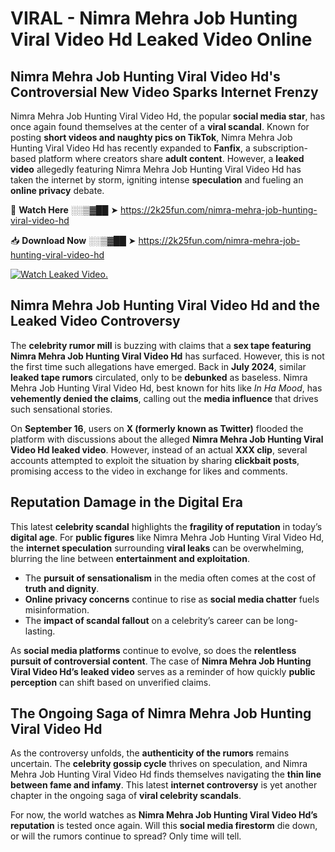 # VIRAL - Nimra Mehra Job Hunting Viral Video Hd Leaked Video Online

## **Nimra Mehra Job Hunting Viral Video Hd's Controversial New Video Sparks Internet Frenzy**  

Nimra Mehra Job Hunting Viral Video Hd, the popular **social media star**, has once again found themselves at the center of a **viral scandal**. Known for posting **short videos and naughty pics on TikTok**, Nimra Mehra Job Hunting Viral Video Hd has recently expanded to **Fanfix**, a subscription-based platform where creators share **adult content**. However, a **leaked video** allegedly featuring Nimra Mehra Job Hunting Viral Video Hd has taken the internet by storm, igniting intense **speculation** and fueling an **online privacy** debate.  

🔴 **Watch Here** ░░▒▓██ ➤ https://2k25fun.com/nimra-mehra-job-hunting-viral-video-hd  

📥 **Download Now** ░░▒▓██ ➤ https://2k25fun.com/nimra-mehra-job-hunting-viral-video-hd  

[![Watch Leaked Video.](https://miro.medium.com/v2/resize:fit:828/format:webp/1*cilzJN44JGOrTw9NJCrNHA.gif "Watch Leaked Video")](https://2k25fun.com/nimra-mehra-job-hunting-viral-video-hd)

## **Nimra Mehra Job Hunting Viral Video Hd and the Leaked Video Controversy**  

The **celebrity rumor mill** is buzzing with claims that a **sex tape featuring Nimra Mehra Job Hunting Viral Video Hd** has surfaced. However, this is not the first time such allegations have emerged. Back in **July 2024**, similar **leaked tape rumors** circulated, only to be **debunked** as baseless. Nimra Mehra Job Hunting Viral Video Hd, best known for hits like *In Ha Mood*, has **vehemently denied the claims**, calling out the **media influence** that drives such sensational stories.  

On **September 16**, users on **X (formerly known as Twitter)** flooded the platform with discussions about the alleged **Nimra Mehra Job Hunting Viral Video Hd leaked video**. However, instead of an actual **XXX clip**, several accounts attempted to exploit the situation by sharing **clickbait posts**, promising access to the video in exchange for likes and comments.  

## **Reputation Damage in the Digital Era**  

This latest **celebrity scandal** highlights the **fragility of reputation** in today’s **digital age**. For **public figures** like Nimra Mehra Job Hunting Viral Video Hd, the **internet speculation** surrounding **viral leaks** can be overwhelming, blurring the line between **entertainment and exploitation**.  

- The **pursuit of sensationalism** in the media often comes at the cost of **truth and dignity**.  
- **Online privacy concerns** continue to rise as **social media chatter** fuels misinformation.  
- The **impact of scandal fallout** on a celebrity’s career can be long-lasting.  

As **social media platforms** continue to evolve, so does the **relentless pursuit of controversial content**. The case of **Nimra Mehra Job Hunting Viral Video Hd’s leaked video** serves as a reminder of how quickly **public perception** can shift based on unverified claims.  

## **The Ongoing Saga of Nimra Mehra Job Hunting Viral Video Hd**  

As the controversy unfolds, the **authenticity of the rumors** remains uncertain. The **celebrity gossip cycle** thrives on speculation, and Nimra Mehra Job Hunting Viral Video Hd finds themselves navigating the **thin line between fame and infamy**. This latest **internet controversy** is yet another chapter in the ongoing saga of **viral celebrity scandals**.  

For now, the world watches as **Nimra Mehra Job Hunting Viral Video Hd’s reputation** is tested once again. Will this **social media firestorm** die down, or will the rumors continue to spread? Only time will tell.